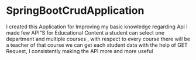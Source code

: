 # SpringBootCrudApplication
I created this Application for Improving my basic knowledge regarding Api 
I made few API"S for Educational Content a student can select one department and multiple courses , with respect to every course there will be a teacher of that course we can get each student data with the help of GET Request, I consistently making the API more and more useful
